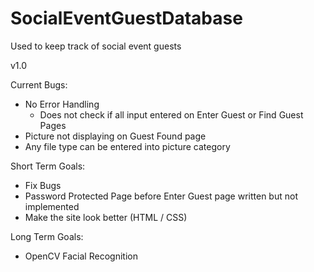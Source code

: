 # SocialEventGuestDatabase
 Used to keep track of social event guests

v1.0

Current Bugs:
- No Error Handling
   - Does not check if all input entered on Enter Guest or Find Guest Pages
- Picture not displaying on Guest Found page
- Any file type can be entered into picture category

Short Term Goals:
- Fix Bugs
- Password Protected Page before Enter Guest page written but not implemented
- Make the site look better (HTML / CSS)

Long Term Goals:
- OpenCV Facial Recognition
